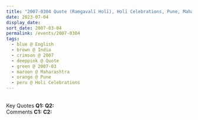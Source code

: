 ```yaml
---
title: "2007-0304 Quote (Raṃgavalī Holī), Holī Celebrations, Pune, Maharashtra, India"
date: 2023-07-04
display_date: 
sort_date: 2007-03-04
permalink: /events/2007-0304
tags:
  - blue @ English
  - brown @ India
  - crimson @ 2007
  - deeppink @ Quote
  - green @ 2007-03
  - maroon @ Maharashtra
  - orange @ Pune
  - peru @ Holi Celebrations
---
```


<br>

<wave-list>
  <list-title color="DarkSeaGreen" width="55">Key Quotes</list-title>
  <list-item color="BlanchedAlmond" width="280"><b>Q1:</b> <i></i></list-item>
  <list-item color="Lavender" width="280"><b>Q2:</b> <i></i></list-item>
</wave-list>

<br>

<wave-list>
  <list-title color="DarkSeaGreen" width="55">Comments</list-title>
  <list-item color="BlanchedAlmond" width="280"><b>C1:</b> <i></i></list-item>
  <list-item color="Lavender" width="280"><b>C2:</b> <i></i></list-item>
</wave-list>